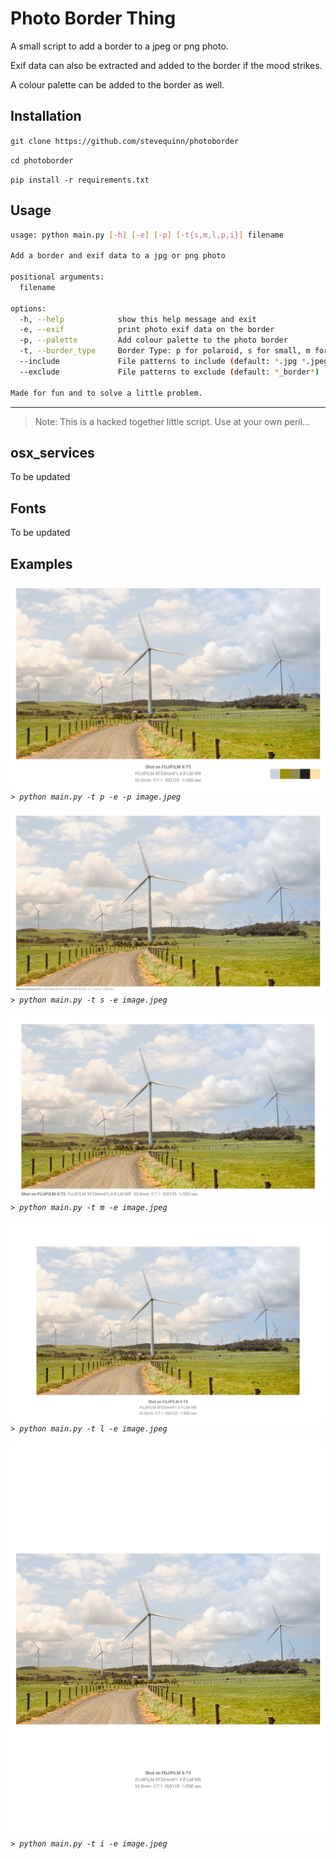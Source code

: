 # Photo Border Thing

A small script to add a border to a jpeg or png photo.

Exif data can also be extracted and added to the border if the mood strikes.

A colour palette can be added to the border as well.

## Installation

```git clone https://github.com/stevequinn/photoborder```

```cd photoborder```

```pip install -r requirements.txt```

## Usage

```bash
usage: python main.py [-h] [-e] [-p] [-t{s,m,l,p,i}] filename

Add a border and exif data to a jpg or png photo

positional arguments:
  filename

options:
  -h, --help            show this help message and exit
  -e, --exif            print photo exif data on the border
  -p, --palette         Add colour palette to the photo border
  -t, --border_type     Border Type: p for polaroid, s for small, m for medium, l for large, i for instagram (default: s)
  --include             File patterns to include (default: *.jpg *.jpeg *.png, *.JPG, *.JPEG, *.PNG)
  --exclude             File patterns to exclude (default: *_border*)

Made for fun and to solve a little problem.
```

---

> Note: This is a hacked together little script. Use at your own peril...

## osx_services

To be updated

## Fonts

To be updated

## Examples

![alt text](doc/images/20241108_20241108DSCF0043_border-p_exif_palette.jpeg)
*`> python main.py -t p -e -p image.jpeg`*

![alt text](doc/images/20241108_20241108DSCF0043_border-s_exif.jpeg)
*`> python main.py -t s -e image.jpeg`*

![alt text](doc/images/20241108_20241108DSCF0043_border-m_exif.jpeg)
*`> python main.py -t m -e image.jpeg`*

![alt text](doc/images/20241108_20241108DSCF0043_border-l_exif.jpeg)
*`> python main.py -t l -e image.jpeg`*

![alt text](doc/images/20241108_20241108DSCF0043_border-i_exif.jpeg)
*`> python main.py -t i -e image.jpeg`*
